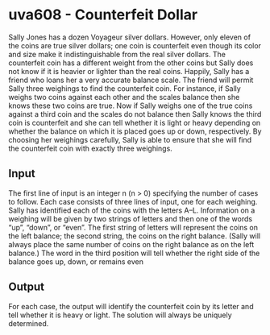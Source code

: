 # uva608 - Counterfeit Dollar

Sally Jones has a dozen Voyageur silver dollars. However, only eleven of the coins are true silver
dollars; one coin is counterfeit even though its color and size make it indistinguishable from the real
silver dollars. The counterfeit coin has a different weight from the other coins but Sally does not know
if it is heavier or lighter than the real coins.
Happily, Sally has a friend who loans her a very accurate balance scale. The friend will permit Sally
three weighings to find the counterfeit coin. For instance, if Sally weighs two coins against each other
and the scales balance then she knows these two coins are true. Now if Sally weighs one of the true
coins against a third coin and the scales do not balance then Sally knows the third coin is counterfeit
and she can tell whether it is light or heavy depending on whether the balance on which it is placed
goes up or down, respectively.
By choosing her weighings carefully, Sally is able to ensure that she will find the counterfeit coin
with exactly three weighings.

## Input

The first line of input is an integer n (n > 0) specifying the number of cases to follow. Each case
consists of three lines of input, one for each weighing. Sally has identified each of the coins with the
letters A–L. Information on a weighing will be given by two strings of letters and then one of the words
“up”, “down”, or “even”. The first string of letters will represent the coins on the left balance; the
second string, the coins on the right balance. (Sally will always place the same number of coins on the
right balance as on the left balance.) The word in the third position will tell whether the right side of
the balance goes up, down, or remains even

## Output
For each case, the output will identify the counterfeit coin by its letter and tell whether it is heavy or
light. The solution will always be uniquely determined.
